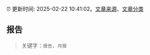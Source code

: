 :alarm_clock: 更新时间: 2025-02-22 10:41:02。[文章来源](/README.md)、[文章分类](/TAGS.md)

## 报告


> 关键字：`报告`、`月报`



